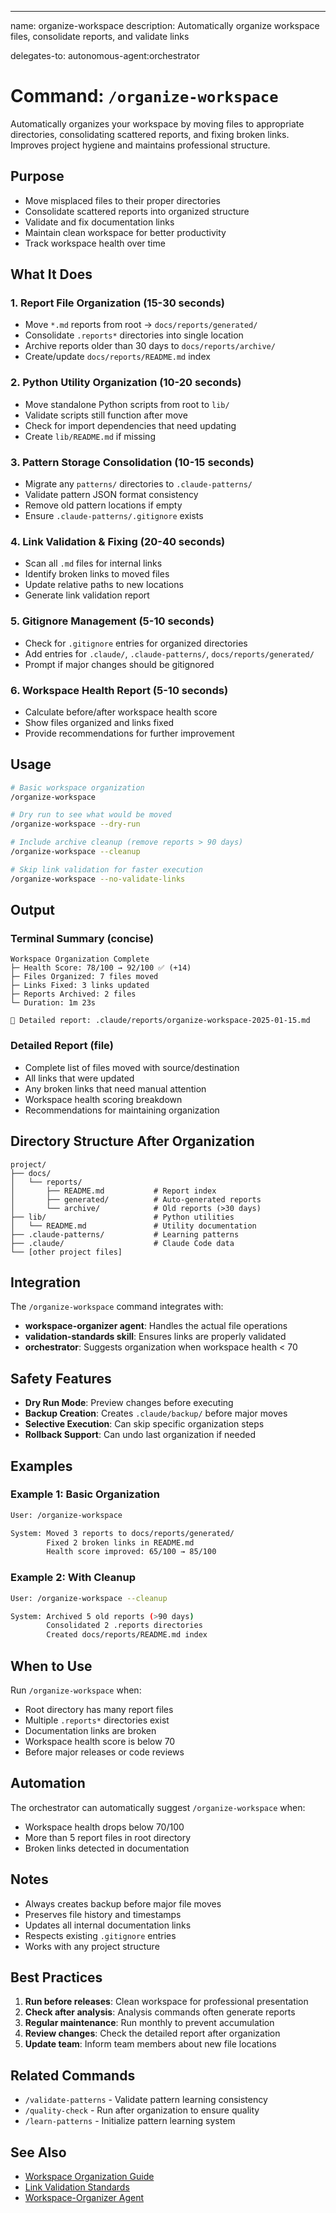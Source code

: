 ---
name: organize-workspace
description: Automatically organize workspace files, consolidate reports, and validate links

delegates-to: autonomous-agent:orchestrator

# Command: `/organize-workspace`

Automatically organizes your workspace by moving files to appropriate directories, consolidating scattered reports, and fixing broken links. Improves project hygiene and maintains professional structure.

## Purpose

- Move misplaced files to their proper directories
- Consolidate scattered reports into organized structure
- Validate and fix documentation links
- Maintain clean workspace for better productivity
- Track workspace health over time

## What It Does

### 1. **Report File Organization** (15-30 seconds)
- Move `*.md` reports from root → `docs/reports/generated/`
- Consolidate `.reports*` directories into single location
- Archive reports older than 30 days to `docs/reports/archive/`
- Create/update `docs/reports/README.md` index

### 2. **Python Utility Organization** (10-20 seconds)
- Move standalone Python scripts from root to `lib/`
- Validate scripts still function after move
- Check for import dependencies that need updating
- Create `lib/README.md` if missing

### 3. **Pattern Storage Consolidation** (10-15 seconds)
- Migrate any `patterns/` directories to `.claude-patterns/`
- Validate pattern JSON format consistency
- Remove old pattern locations if empty
- Ensure `.claude-patterns/.gitignore` exists

### 4. **Link Validation & Fixing** (20-40 seconds)
- Scan all `.md` files for internal links
- Identify broken links to moved files
- Update relative paths to new locations
- Generate link validation report

### 5. **Gitignore Management** (5-10 seconds)
- Check for `.gitignore` entries for organized directories
- Add entries for `.claude/`, `.claude-patterns/`, `docs/reports/generated/`
- Prompt if major changes should be gitignored

### 6. **Workspace Health Report** (5-10 seconds)
- Calculate before/after workspace health score
- Show files organized and links fixed
- Provide recommendations for further improvement

## Usage

```bash
# Basic workspace organization
/organize-workspace

# Dry run to see what would be moved
/organize-workspace --dry-run

# Include archive cleanup (remove reports > 90 days)
/organize-workspace --cleanup

# Skip link validation for faster execution
/organize-workspace --no-validate-links
```

## Output

### Terminal Summary (concise)
```
Workspace Organization Complete
├─ Health Score: 78/100 → 92/100 ✅ (+14)
├─ Files Organized: 7 files moved
├─ Links Fixed: 3 links updated
├─ Reports Archived: 2 files
└─ Duration: 1m 23s

📄 Detailed report: .claude/reports/organize-workspace-2025-01-15.md
```

### Detailed Report (file)
- Complete list of files moved with source/destination
- All links that were updated
- Any broken links that need manual attention
- Workspace health scoring breakdown
- Recommendations for maintaining organization

## Directory Structure After Organization

```
project/
├── docs/
│   └── reports/
│       ├── README.md           # Report index
│       ├── generated/          # Auto-generated reports
│       └── archive/            # Old reports (>30 days)
├── lib/                        # Python utilities
│   └── README.md               # Utility documentation
├── .claude-patterns/           # Learning patterns
├── .claude/                    # Claude Code data
└── [other project files]
```

## Integration

The `/organize-workspace` command integrates with:

- **workspace-organizer agent**: Handles the actual file operations
- **validation-standards skill**: Ensures links are properly validated
- **orchestrator**: Suggests organization when workspace health < 70

## Safety Features

- **Dry Run Mode**: Preview changes before executing
- **Backup Creation**: Creates `.claude/backup/` before major moves
- **Selective Execution**: Can skip specific organization steps
- **Rollback Support**: Can undo last organization if needed

## Examples

### Example 1: Basic Organization
```bash
User: /organize-workspace

System: Moved 3 reports to docs/reports/generated/
        Fixed 2 broken links in README.md
        Health score improved: 65/100 → 85/100
```

### Example 2: With Cleanup
```bash
User: /organize-workspace --cleanup

System: Archived 5 old reports (>90 days)
        Consolidated 2 .reports directories
        Created docs/reports/README.md index
```

## When to Use

Run `/organize-workspace` when:
- Root directory has many report files
- Multiple `.reports*` directories exist
- Documentation links are broken
- Workspace health score is below 70
- Before major releases or code reviews

## Automation

The orchestrator can automatically suggest `/organize-workspace` when:
- Workspace health drops below 70/100
- More than 5 report files in root directory
- Broken links detected in documentation

## Notes

- Always creates backup before major file moves
- Preserves file history and timestamps
- Updates all internal documentation links
- Respects existing `.gitignore` entries
- Works with any project structure

## Best Practices

1. **Run before releases**: Clean workspace for professional presentation
2. **Check after analysis**: Analysis commands often generate reports
3. **Regular maintenance**: Run monthly to prevent accumulation
4. **Review changes**: Check the detailed report after organization
5. **Update team**: Inform team members about new file locations

## Related Commands

- `/validate-patterns` - Validate pattern learning consistency
- `/quality-check` - Run after organization to ensure quality
- `/learn-patterns` - Initialize pattern learning system

## See Also

- [Workspace Organization Guide](../docs/guidelines/WORKSPACE_ORGANIZATION.md)
- [Link Validation Standards](../skills/validation-standards/SKILL.md)
- [Workspace-Organizer Agent](../agents/workspace-organizer.md)